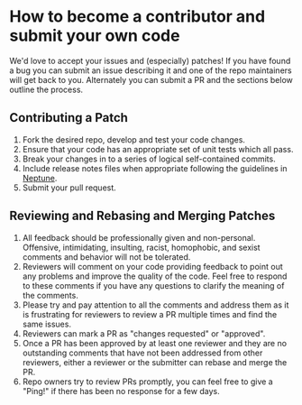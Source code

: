 # How to become a contributor and submit your own code

We'd love to accept your issues and (especially) patches! If you have found a
bug you can submit an issue describing it and one of the repo maintainers will
get back to you. Alternately you can submit a PR and the sections below outline
the process.

## Contributing a Patch

1. Fork the desired repo, develop and test your code changes.
1. Ensure that your code has an appropriate set of unit tests which all pass.
1. Break your changes in to a series of logical self-contained commits.
1. Include release notes files when appropriate following the guidelines
   in [Neptune](https://github.com/sociomantic-tsunami/neptune/blob/master/doc/library-contributor.rst).
1. Submit your pull request.

## Reviewing and Rebasing and Merging Patches

1. All feedback should be professionally given and non-personal. Offensive,
   intimidating, insulting, racist, homophobic, and sexist comments and
   behavior will not be tolerated.
1. Reviewers will comment on your code providing feedback to point out any
   problems and improve the quality of the code. Feel free to respond to these
   comments if you have any questions to clarify the meaning of the comments.
1. Please try and pay attention to all the comments and address them as it is
   frustrating for reviewers to review a PR multiple times and find the same
   issues.
1. Reviewers can mark a PR as "changes requested" or "approved".
1. Once a PR has been approved by at least one reviewer and they are no
   outstanding comments that have not been addressed from other reviewers,
   either a reviewer or the submitter can rebase and merge the PR.
1. Repo owners try to review PRs promptly, you can feel free to give a "Ping!"
   if there has been no response for a few days.
